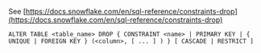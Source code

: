 See [https://docs.snowflake.com/en/sql-reference/constraints-drop](https://docs.snowflake.com/en/sql-reference/constraints-drop)
```
ALTER TABLE <table_name> DROP { CONSTRAINT <name> | PRIMARY KEY | { UNIQUE | FOREIGN KEY } (<column>, [ ... ] ) } [ CASCADE | RESTRICT ]
```
